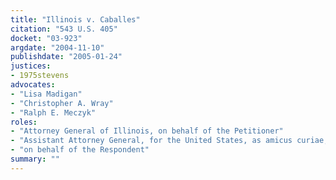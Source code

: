 ```yaml
---
title: "Illinois v. Caballes"
citation: "543 U.S. 405"
docket: "03-923"
argdate: "2004-11-10"
publishdate: "2005-01-24"
justices:
- 1975stevens
advocates:
- "Lisa Madigan"
- "Christopher A. Wray"
- "Ralph E. Meczyk"
roles:
- "Attorney General of Illinois, on behalf of the Petitioner"
- "Assistant Attorney General, for the United States, as amicus curiae, supporting the Petitioner"
- "on behalf of the Respondent"
summary: ""
---
```


